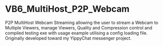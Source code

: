# VB6_MultiHost_P2P_Webcam
P2P MultiHost Webcam Streaming allowing the user to stream a Webcam to Multiple Viewers, manage Viewers, Quality and Compression control and compiled testing exe with usage example utilising a config loading file. Originally developed toward my YippyChat messenger project.
